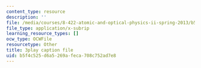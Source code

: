 ```yaml
---
content_type: resource
description: ''
file: /media/courses/8-422-atomic-and-optical-physics-ii-spring-2013/b5f4c525d6a5269afeca708c752ad7e8_D7APJXFJsbc.srt
file_type: application/x-subrip
learning_resource_types: []
ocw_type: OCWFile
resourcetype: Other
title: 3play caption file
uid: b5f4c525-d6a5-269a-feca-708c752ad7e8
---
```


